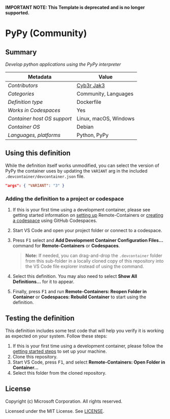 **IMPORTANT NOTE: This Template is deprecated and is no longer supported.**

# PyPy (Community)

## Summary

_Develop python applications using the PyPy interpreter_

| Metadata                    | Value                                       |
| --------------------------- | ------------------------------------------- |
| _Contributors_              | [Cyb3r Jak3](https://github.com/Cyb3r-Jak3) |
| _Categories_                | Community, Languages                        |
| _Definition type_           | Dockerfile                                  |
| _Works in Codespaces_       | Yes                                         |
| _Container host OS support_ | Linux, macOS, Windows                       |
| _Container OS_              | Debian                                      |
| _Languages, platforms_      | Python, PyPy                                |

## Using this definition

While the definition itself works unmodified, you can select the version of PyPy
the container uses by updating the `VARIANT` arg in the included
`.devcontainer/devcontainer.json` file.

```json
"args": { "VARIANT": "3" }
```

### Adding the definition to a project or codespace

1. If this is your first time using a development container, please see getting
   started information on
   [setting up](https://aka.ms/vscode-remote/containers/getting-started)
   Remote-Containers or
   [creating a codespace](https://aka.ms/ghcs-open-codespace) using GitHub
   Codespaces.

2. Start VS Code and open your project folder or connect to a codespace.

3. Press <kbd>F1</kbd> select and **Add Development Container Configuration
   Files...** command for **Remote-Containers** or **Codespaces**.

    > **Note:** If needed, you can drag-and-drop the `.devcontainer` folder from
    > this sub-folder in a locally cloned copy of this repository into the VS
    > Code file explorer instead of using the command.

4. Select this definition. You may also need to select **Show All
   Definitions...** for it to appear.

5. Finally, press <kbd>F1</kbd> and run **Remote-Containers: Reopen Folder in
   Container** or **Codespaces: Rebuild Container** to start using the
   definition.

## Testing the definition

This definition includes some test code that will help you verify it is working
as expected on your system. Follow these steps:

1. If this is your first time using a development container, please follow the
   [getting started steps](https://aka.ms/vscode-remote/containers/getting-started)
   to set up your machine.
2. Clone this repository.
3. Start VS Code, press <kbd>F1</kbd>, and select **Remote-Containers: Open
   Folder in Container...**
4. Select this folder from the cloned repository.

## License

Copyright (c) Microsoft Corporation. All rights reserved.

Licensed under the MIT License. See
[LICENSE](https://github.com/Microsoft/vscode-dev-containers/blob/main/LICENSE).
